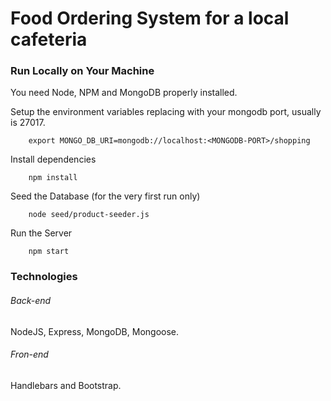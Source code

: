 # Food Ordering System for a local cafeteria 

### Run Locally on Your Machine
You need Node, NPM and MongoDB properly installed.

Setup the environment variables replacing <MONGODB-PORT> with your mongodb port, usually is 27017.
``` shell
    export MONGO_DB_URI=mongodb://localhost:<MONGODB-PORT>/shopping
```
Install dependencies
``` shell
    npm install
```
Seed the Database (for the very first run only)
``` shell
	node seed/product-seeder.js
```
Run the Server
``` shell
    npm start
```
### Technologies
###### Back-end
NodeJS, Express, MongoDB, Mongoose. 
###### Fron-end
Handlebars and Bootstrap.
